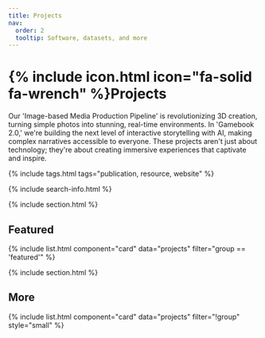 ```yaml
---
title: Projects
nav:
  order: 2
  tooltip: Software, datasets, and more
---
```


# {% include icon.html icon="fa-solid fa-wrench" %}Projects

Our 'Image-based Media Production Pipeline' is revolutionizing 3D creation, turning simple photos into stunning, real-time environments. In 'Gamebook 2.0,' we're building the next level of interactive storytelling with AI, making complex narratives accessible to everyone. These projects aren't just about technology; they're about creating immersive experiences that captivate and inspire.

{% include tags.html tags="publication, resource, website" %}

{% include search-info.html %}

{% include section.html %}

## Featured

{% include list.html component="card" data="projects" filter="group == 'featured'" %}

{% include section.html %}

## More

{% include list.html component="card" data="projects" filter="!group" style="small" %}
